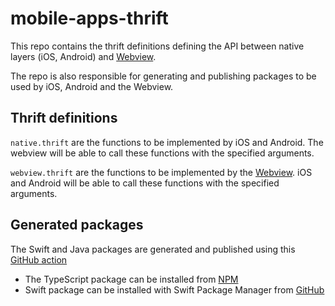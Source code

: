 # mobile-apps-thrift
This repo contains the thrift definitions defining the API between native layers (iOS, Android) and [Webview](https://github.com/guardian/apps-rendering).

The repo is also responsible for generating and publishing packages to be used by iOS, Android and the Webview.

## Thrift definitions
`native.thrift` are the functions to be implemented by iOS and Android. The webview will be able to call these functions with the specified arguments.

`webview.thrift` are the functions to be implemented by the [Webview](https://github.com/guardian/apps-rendering). iOS and Android will be able to call these functions with the specified arguments.

## Generated packages
The Swift and Java packages are generated and published using this [GitHub action](https://github.com/guardian/mobile-apps-thrift/blob/master/.github/actions/generate-native-package/action.yml)

- The TypeScript package can be installed from [NPM](https://www.npmjs.com/package/mobile-apps-thrift-typescript)
- Swift package can be installed with Swift Package Manager from [GitHub](https://github.com/guardian/mobile-apps-thrift-swift)
